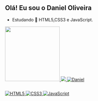 ## Olá! Eu sou o Daniel Oliveira 
   
- Estudando 🌱 HTML5,CSS3 e JavaScript.

<div style="display: inline_block">
  <a href="https://github.com/rafaballerini">
  <img aling="center" height="180em" src="https://github-readme-stats.vercel.app/api?username=FagundesOliveira&show_icons=true&theme=dark">
  <img aling="center" src="https://github-readme-stats.vercel.app/api/top-langs/?username=FagundesOliveira&layout=compact&langs_count=7&theme=dark">
  <img aling="right" src="https://i.picasion.com/pic91/f6deaab8fd5967aa03ea0f2148af6e3c.gif" alt="Daniel"/>
</div>
          
  
  ##

  <a href="https://github.com/FagundesOliveira">
  <img aling="center" alt="HTML5" src="https://img.shields.io/badge/HTML-239120?style=for-the-badge&logo=html5&logoColor=white"/>
  <img aling="center" alt="CSS3" src="https://img.shields.io/badge/CSS-239120?&style=for-the-badge&logo=css3&logoColor=white"/>
  <img aling="center" alt="JavaScript" src="https://img.shields.io/badge/JavaScript-F7DF1E?style=for-the-badge&logo=javascript&logoColor=black"/>
 <div>
